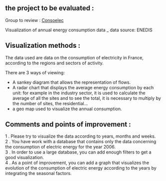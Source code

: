 ## the project to be evaluated :

Group to review : [Consoelec](https://github.com/hichamelhady/ConsoElec)

Visualization of annual energy consumption data _ data source: ENEDIS

## Visualization methods :
The data used are data on the consumption of electricity in France, according to the regions and sectors of activity.

There are 3 ways of viewing:
- A sankey diagram that allows the representation of flows.
- A radar chart that displays the average energy consumption by each unit: for example in the industry sector, it is used to calculate the average of all the sites and to see the total, it is necessary to multiply by the number of sites, the residential...
- a geo map used to visualize the annual consumption.
## Comments and points of improvement :
 <ls> 
 1 . Please try to visualize the data according to years, months and weeks.
 </br>
 2 . You have work with a database that contains only the data concerning the consumption of electric energy for the year 2006.
  </br>
 3 . In order to use a large database, you can add enough filters to get a good visualization.
  </br>
 4 . As a point of improvement, you can add a graph that visualizes the evolution of the consumption of electric energy according to the years by integrating the seasonal factors.
 </ls>
